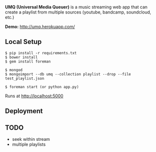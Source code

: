 **UMQ (Universal Media Queuer)** is a music streaming web app that can create a playlist from multiple sources (youtube, bandcamp, soundcloud, etc.)

**Demo:** http://umq.herokuapp.com/

## Local Setup

```
$ pip install -r requirements.txt
$ bower install
$ gem install foreman
```

```
$ mongod
$ mongoimport --db umq --collection playlist --drop --file test_playlist.json
```

```
$ foreman start (or python app.py)
```
Runs at [http://localhost:5000](http://localhost:5000)

## Deployment



## TODO

* seek within stream
* multiple playlists
